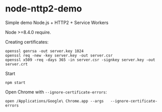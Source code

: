 # node-nttp2-demo
Simple demo Node.js + HTTP2 + Service Workers

Node >=8.4.0 require.

Creating certificates:

```
openssl genrsa -out server.key 1024
openssl req -new -key server.key -out server.csr
openssl x509 -req -days 365 -in server.csr -signkey server.key -out server.crt
```

Start

```npm start```

Open Chrome with `--ignore-certificate-errors`:

``` 
open /Applications/Google\ Chrome.app --args   --ignore-certificate-errors
```